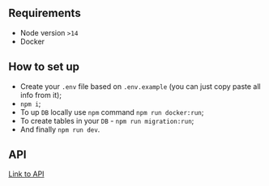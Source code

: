## Requirements

- Node version `>14`
- Docker

## How to set up

- Create your `.env` file based on `.env.example` (you can just copy paste all info from it);
- `npm i`;
- To up `DB` locally use `npm` command `npm run docker:run`;
- To create tables in your `DB` - `npm run migration:run`;
- And finally `npm run dev`.

## API

[Link to API](http://localhost:4200/api-docs)
